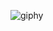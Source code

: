 ![giphy](https://user-images.githubusercontent.com/116119153/196544274-33b38fa1-b578-47b1-b6a5-78ea7cfc1116.gif)
